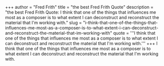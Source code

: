 +++
author = "Fred Frith"
title = "the best Fred Frith Quote"
description = "the best Fred Frith Quote: I think that one of the things that influences me most as a composer is to what extent I can deconstruct and reconstruct the material that I'm working with."
slug = "i-think-that-one-of-the-things-that-influences-me-most-as-a-composer-is-to-what-extent-i-can-deconstruct-and-reconstruct-the-material-that-im-working-with"
quote = '''I think that one of the things that influences me most as a composer is to what extent I can deconstruct and reconstruct the material that I'm working with.'''
+++
I think that one of the things that influences me most as a composer is to what extent I can deconstruct and reconstruct the material that I'm working with.
